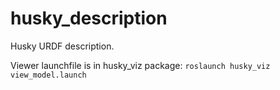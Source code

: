 husky_description
=================

Husky URDF description.

Viewer launchfile is in husky_viz package: `roslaunch husky_viz view_model.launch`
